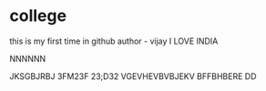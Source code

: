 # college
this is my first time in github
author - vijay
I LOVE INDIA

NNNNNN

JKSGBJRBJ
3FM23F
23;D32
VGEVHEVBVBJEKV
BFFBHBERE
DD
